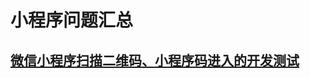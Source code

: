 # 小程序问题汇总

## [微信小程序扫描二维码、小程序码进入的开发测试](https://blog.csdn.net/weixin_41245990/article/details/107194972)
